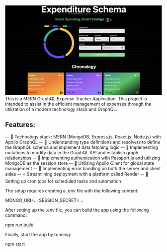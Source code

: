 ![alt text](<Screenshot 2024-03-08 at 12.51.24 PM.png>)
This is a MERN GraphQL Expense Tracker Application. This project is intended to assist in the efficient management of expenses through the utilization of a modern technology stack and GraphQL.

## Features:

-- 🌟 Technology stack: MERN (MongoDB, Express.js, React.js, Node.js) with Apollo GraphQL
-- 📝 Understanding type definitions and resolvers to define the GraphQL schema and implement data fetching logic
-- 🔄 Implementing mutations to modify data in the GraphQL API and establish graph relationships
-- 🎃 Implementing authentication with Passport.js and utilizing MongoDB as the session store
-- 🚀 Utilizing Apollo Client for global state management
-- 🐞 Implementing error handling on both the server and client sides
-- ⭐ Streamlining deployment with a platform called Render
-- 👾 Setting up cron jobs for scheduled tasks and automation


The setup requires creating a .env file with the following content:

MONGO_URI=...
SESSION_SECRET=...


After setting up the .env file, you can build the app using the following command:

npm run build


Finally, start the app by running:

npm start
